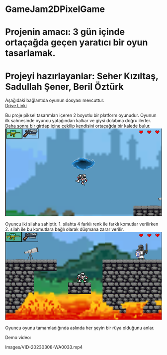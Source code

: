 # GameJam2DPixelGame
# Projenin amacı: 3 gün içinde ortaçağda geçen yaratıcı bir oyun tasarlamak.
# Projeyi hazırlayanlar: Seher Kızıltaş, Sadullah Şener, Beril Öztürk

Aşağıdaki bağlantıda oyunun dosyası mevcuttur.<br/>
[Drive Linki](https://drive.google.com/file/d/1MOZ3qksPNwYswUvNJ4f0vYDjbuax1Kl6/view?usp=drive_link)<br/>


Bu proje piksel tasarımları içeren 2 boyutlu bir platform oyunudur. Oyunun ilk sahnesinde oyuncu yatağından kalkar ve giysi dolabına doğru ilerler. Daha sonra bir girdap içine çekilip kendisini ortaçağda bir kalede bulur. 
![image](Images/oyun1.PNG)<br/>

Oyuncu iki silaha sahiptir. 1. silahta 4 farklı renk ile farklı komutlar verilirken 2. silah ile bu komutlara bağlı olarak düşmana zarar verilir.<br/>
![image](Images/oyun2.PNG)<br/>

Oyuncu oyunu tamamladığında aslında her şeyin bir rüya olduğunu anlar.<br/>

Demo video:<br/>

Images/VID-20230308-WA0033.mp4







